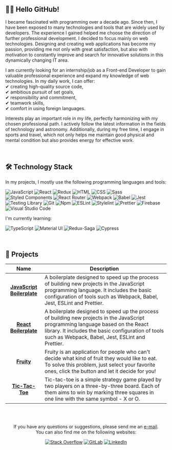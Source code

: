 <!-- ABOUT ME -->
## 👋🏻 Hello GitHub!
I became fascinated with programming over a decade ago. Since then, I have been exposed to many technologies and tools that are widely used by developers. The experience I gained helped me choose the direction of further professional development. I decided to focus mainly on web technologies. Designing and creating web applications has become my passion, providing me not only with great satisfaction, but also with motivation to constantly improve and search for innovative solutions in this dynamically changing IT area.


I am currently looking for an internship/job as a Front-end Developer to gain valuable professional experience and expand my knowledge of web technologies. In my daily work, I can offer: <br/>
✔ creating high-quality source code, <br/>
✔ ambitious pursuit of set goals, <br/>
✔ responsibility and commitment, <br/>
✔ teamwork skills, <br/>
✔ comfort in using foreign languages.

Interests play an important role in my life, perfectly harmonizing with my chosen professional path. I actively follow the latest information in the fields of technology and astronomy. Additionally, during my free time, I engage in sports and travel, which not only helps me maintain good physical and mental condition but also provides energy for effective work.

<br/>

<!-- TECHNOLOGY STACK -->
## 🛠️ Technology Stack
In my projects, I mostly use the following programming languages and tools:

![JavaScript](https://img.shields.io/badge/JavaScript-555555?style=flat&logo=javascript&logoColor=F7DF1E)
![React](https://img.shields.io/badge/React-555555?style=flat&logo=react&logoColor=61DAFB)
![Redux](https://img.shields.io/badge/Redux-555555?style=flat&logo=redux&logoColor=916EC9)
![HTML](https://img.shields.io/badge/HTML-555555?style=flat&logo=html5&logoColor=E34F26)
![CSS](https://img.shields.io/badge/CSS-555555?style=flat&logo=css3&logoColor=1572B6)
![Sass](https://img.shields.io/badge/Sass-555555?style=flat&logo=Sass&logoColor=CC6699)
![Styled Components](https://img.shields.io/badge/Styled%20Components-555555?style=flat&logo=styledcomponents&logoColor=DB7093)
![React Router](https://img.shields.io/badge/React%20Router-555555?logo=react-router&logoColor=CA4245)
![Webpack](https://img.shields.io/badge/Webpack-555555?style=flat&logo=webpack&logoColor=8DD6F9)
![Babel](https://img.shields.io/badge/Babel-555555?style=flat&logo=babel&logoColor=F9DC3E)
![Jest](https://img.shields.io/badge/Jest-555555?style=flat&logo=jest&logoColor=C21325)
![Testing Library](https://img.shields.io/badge/Testing%20Library-555555?style=flat&logo=testinglibrary&logoColor=E33332)
![Git](https://img.shields.io/badge/Git-555555?style=flat&logo=git&logoColor=F05032)
![Npm](https://img.shields.io/badge/Npm-555555?style=flat&logo=npm&logoColor=CB3837)
![ESLint](https://img.shields.io/badge/ESLint-555555?style=flat&logo=eslint&logoColor=4B32C3)
![Stylelint](https://img.shields.io/badge/Stylelint-555555?style=flat&logo=stylelint&logoColor=FFFFFF)
![Prettier](https://img.shields.io/badge/Prettier-555555?style=flat&logo=prettier&logoColor=F7B93E)
![Firebase](https://img.shields.io/badge/Firebase-555555?style=flat&logo=firebase&logoColor=FFCA28)
![Visual Studio Code](https://img.shields.io/badge/Visual%20Studio%20Code-555555?style=flat&logo=visual%20studio%20code&logoColor=007ACC)

I'm currently learning:

![TypeScript](https://img.shields.io/badge/TypeScript-555555?style=flat&logo=typescript&logoColor=3178C6)
![Material UI](https://img.shields.io/badge/Material%20UI-555555?style=flat&logo=mui&logoColor=007FFF)
![Redux-Saga](https://img.shields.io/badge/Redux--Saga-555555?style=flat&logo=reduxsaga&logoColor=86D46B)
![Cypress](https://img.shields.io/badge/Cypress-555555?style=flat&logo=cypress&logoColor=FFFFFF)

<br/>

<!-- MY PROJECTS -->
## 💼 Projects
| Name | Description |
| :---: | --- |
| <a href="https://github.com/lszymanski7/boilerplate-js"><b>JavaScript Boilerplate</b></a> | A boilerplate designed to speed up the process of building new projects in the JavaScript programming language. It includes the basic configuration of tools such as Webpack, Babel, Jest, ESLint and Prettier. |
| <a href="https://github.com/lszymanski7/boilerplate-react"><b>React Boilerplate</b></a> | A boilerplate designed to speed up the process of building new projects in the JavaScript programming language based on the React library. It includes the basic configuration of tools such as Webpack, Babel, Jest, ESLint and Prettier. |
| <a href="https://github.com/lszymanski7/fruity-app"><b>Fruity</b></a> | Fruity is an application for people who can't decide what kind of fruit they would like to eat. To solve this problem, just select your favorite ones, click the button and let it decide for you! |
| <a href="https://github.com/lszymanski7/tic-tac-toe"><b>Tic-Tac-Toe</b></a> | Tic-tac-toe is a simple strategy game played by two players on a three-by-three board. Each of them aims to win by marking three squares in one line with the same symbol - X or O. |

<br/>

<!-- LINKS -->
##
<div align="center">
  <p>If you have any questions or suggestions, please send me an <a href="mailto:lszymanski.info@gmail.com?subject=GitHub - Your subject here...">e-mail</a>. <br/> You can also find me on the following websites:</p>
  
  [![Stack Overflow](https://img.shields.io/badge/Stack%20Overflow-F47F24?style=flat&logo=stackoverflow&logoColor=white)](https://stackoverflow.com/users/18706083)
  [![GitLab](https://img.shields.io/badge/GitLab-555555?style=flat&logo=gitlab)](https://gitlab.com/lszymanski7)
  [![LinkedIn](https://img.shields.io/badge/LinkedIn-0A66C2?style=flat&logo=linkedin)](https://linkedin.com/in/lszymanski7)
</div>
